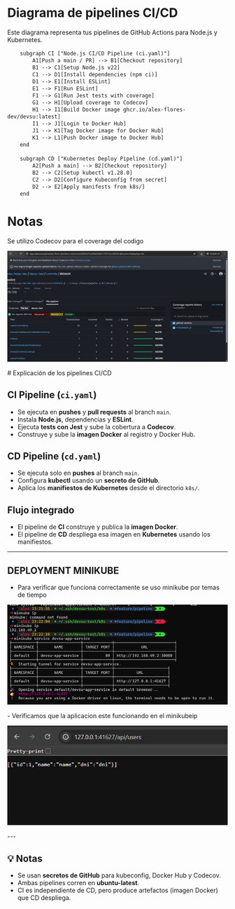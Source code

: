 # Diagrama de pipelines CI/CD

Este diagrama representa tus pipelines de GitHub Actions para Node.js y Kubernetes.

```mermaid
    subgraph CI ["Node.js CI/CD Pipeline (ci.yaml)"]
        A1[Push a main / PR] --> B1[Checkout repository]
        B1 --> C1[Setup Node.js v22]
        C1 --> D1[Install dependencies (npm ci)]
        D1 --> E1[Install ESLint]
        E1 --> F1[Run ESLint]
        F1 --> G1[Run Jest tests with coverage]
        G1 --> H1[Upload coverage to Codecov]
        H1 --> I1[Build Docker image ghcr.io/alex-flores-dev/devsu:latest]
        I1 --> J1[Login to Docker Hub]
        J1 --> K1[Tag Docker image for Docker Hub]
        K1 --> L1[Push Docker image to Docker Hub]
    end

    subgraph CD ["Kubernetes Deploy Pipeline (cd.yaml)"]
        A2[Push a main] --> B2[Checkout repository]
        B2 --> C2[Setup kubectl v1.28.0]
        C2 --> D2[Configure Kubeconfig from secret]
        D2 --> E2[Apply manifests from k8s/]
    end
```
# Notas
 Se utilizo Codecov para el coverage del codigo
 <p align="center">
  <img src="img/codecov.png" alt="Captura de pantalla" width="600"/>
</p>
# Explicación de los pipelines CI/CD

## CI Pipeline (`ci.yaml`)

- Se ejecuta en **pushes** y **pull requests** al branch `main`.
- Instala **Node.js**, dependencias y **ESLint**.
- Ejecuta **tests con Jest** y sube la cobertura a **Codecov**.
- Construye y sube la **imagen Docker** al registro y Docker Hub.

## CD Pipeline (`cd.yaml`)

- Se ejecuta solo en **pushes** al branch `main`.
- Configura **kubectl** usando un **secreto de GitHub**.
- Aplica los **manifiestos de Kubernetes** desde el directorio `k8s/`.

## Flujo integrado

- El pipeline de **CI** construye y publica la **imagen Docker**.
- El pipeline de **CD** despliega esa imagen en **Kubernetes** usando los manifiestos.

---
## DEPLOYMENT MINIKUBE

- Para verificar que funciona correctamente se uso minikube por temas de tiempo
 <p align="center">
  <img src="img/minikubeip.png" alt="Captura de pantalla" width="600"/>
</p>
- Verificamos que la aplicacion este funcionando en el minikubeip

 <p align="center">
  <img src="img/service-up.png" alt="Captura de pantalla" width="600"/>
</p>
---


## 💡 Notas

- Se usan **secretos de GitHub** para kubeconfig, Docker Hub y Codecov.
- Ambas pipelines corren en **ubuntu-latest**.
- CI es independiente de CD, pero produce artefactos (imagen Docker) que CD despliega.
